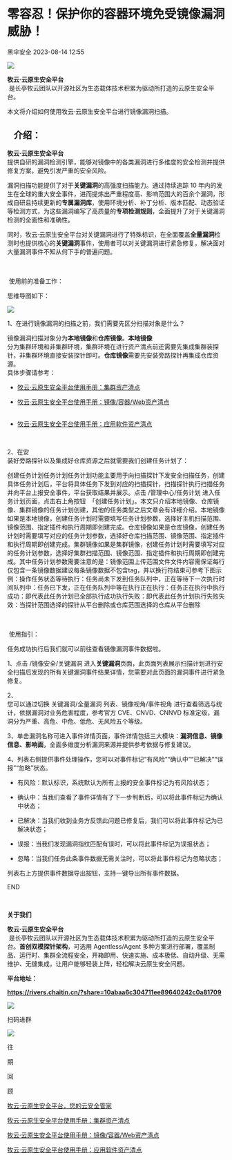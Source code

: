 #  零容忍！保护你的容器环境免受镜像漏洞威胁！   
 黑伞安全   2023-08-14 12:55  
  
![](https://mmbiz.qpic.cn/sz_mmbiz_png/1HSdSibDdRfv5cpGH1I4TGAwDayJIVU1r8VU590TNz5DRTuuuWqv1gMibibDMt2ib68W87X3k7HeNicib1ibHcpSB0UWA/640?wx_fmt=png&wx_co=1 "")  
  
  
  
**牧云·云原生安全平台**  
 是长亭牧云团队以开源社区为生态载体技术积累为驱动所打造的云原生安全平台。  
  
本文将介绍如何使用牧云·云原生安全平台进行镜像漏洞扫描。  
  
  
##    介绍：  
  
  
**牧云·云原生安全平台**  
提供自研的漏洞检测引擎，能够对镜像中的各类漏洞进行多维度的安全检测并提供修复方案，避免引发严重的安全风险。  
  
漏洞扫描功能提供了对于**关键漏洞**的高强度扫描能力。通过持续追踪 10 年内的发生在全球的重大安全事件，进而提炼出严重程度高、影响范围大的百余个漏洞，形成自研且持续更新的**专属漏洞库**，使用环境分析、补丁分析、版本匹配、动态验证等检测方式，为这些漏洞编写了高质量的**专项检测规则**，全面提升了对于关键漏洞检测的全面性和准确性。  
  
同时，牧云·云原生安全平台对关键漏洞进行了特殊标识，在全面覆盖**全量漏洞**检测时也提供核心的**关键漏洞**事件，使用者可以对关键漏洞进行紧急修复，解决面对大量漏洞事件不知从何下手的普遍问题。  
  
   
   
 使用前的准备工作：                                              
  
思维导图如下：  
  
![](https://mmbiz.qpic.cn/sz_mmbiz_png/1HSdSibDdRfucyghWklsMmzqqfGc3HVwZRdfmR668maEl1JjUnx3l7TXB7neGNf2ibtsVicx7XgfkicWoov6fQfYew/640?wx_fmt=png "")  
  
  
1、在进行镜像漏洞的扫描之前，我们需要先区分扫描对象是什么？  
  
  
镜像漏洞扫描对象分为**本地镜像**和**仓库镜像**。**本地镜像**  
分为集群环境和非集群环境，集群环境在进行资产清点前还需要先集成集群装探针，非集群环境直接安装探针即可。**仓库镜像**需要先安装旁路探针再集成仓库资源。  
具体步骤请参考：  
  
- [牧云·云原生安全平台使用手册：集群资产清点](http://mp.weixin.qq.com/s?__biz=Mzg4MjgyNDIzOA==&mid=2247501032&idx=1&sn=4da1267205731de1afe8d0b9c1b9c9fc&chksm=cf5241a9f825c8bf1db125451a9c0b704f06b613752f21a5766a5a690c0dabfb6242ae3d880c&scene=21#wechat_redirect)  
  
  
- [牧云·云原生安全平台使用手册：镜像/容器/Web资产清点](http://mp.weixin.qq.com/s?__biz=Mzg4MjgyNDIzOA==&mid=2247502294&idx=1&sn=aa9bb315433ebdac4ff1cd0ce607d51a&chksm=cf524c97f825c581541dd6c3bf1f62b00a8bb5d4b4df38ca3696bbca5caececb56f6ba7de933&scene=21#wechat_redirect)  
   
  
- [牧云·云原生安全平台使用手册：应用软件资产清点](http://mp.weixin.qq.com/s?__biz=Mzg4MjgyNDIzOA==&mid=2247502473&idx=1&sn=3ee09bc83cc5fba9f309e3ef6ef77916&chksm=cf524fc8f825c6de166b1a521e63e6bf20d002893e303a8119729e63e310b1cabb7e8ac2e898&scene=21#wechat_redirect)  
  
     
  
2、在安  
装好旁路探针以及集成好仓库资源之后就需要我们创建任务计划了：  
  
创建任务计划任务计划任务计划功能主要用于向扫描探针下发安全扫描任务，创建具体任务计划后，平台将具体任务下发到对应的扫描探针，扫描探针执行扫描任务并向平台上报安全事件，平台获取结果并展示。点击 /管理中心/任务计划 进入任务计划页面，点击右上角按钮  「创建任务计划」。本文只介绍本地镜像、仓库镜像、集群镜像的任务计划创建，其他的任务类型之后文章会有详细介绍。本地镜像如果是本地镜像，创建任务计划时需要填写任务计划参数，选择好主机扫描范围、镜像范围、指定插件和执行周期即创建完成。仓库镜像如果是仓库镜像，创建任务计划时需要填写对应的任务计划参数，选择好仓库扫描范围、镜像范围、指定插件和执行周期即创建完成。集群镜像如果是集群镜像，创建任务计划时需要填写对应的任务计划参数，选择好集群扫描范围、镜像范围、指定插件和执行周期即创建完成。其中任务计划参数需要注意的是：镜像范围上传范围文件文件内容需保证每行仅包含一条镜像数据建议每条镜像数据不包含tag，并以换行符结束可参考下图示例：操作任务状态等待执行：任务尚未下发到任务队列中，正在等待下一次执行时间队列中：任务已下发，正在任务队列中等在执行正在执行：任务正在执行中执行成功：即代表此任务计划已全部执行成功执行失败：即代表此任务计划执行失败失效：当探针范围选择的探针从平台删除或仓库范围选择的仓库从平台删除  
  
  
   
   
 使用指引：    
  
任务成功执行后我们就可以前往查看镜像漏洞事件数据啦。  
  
1、点击 /镜像安全/关键漏洞 进入**关键漏洞**页面，此页面列表展示扫描计划进行安全扫描后发现的所有关键漏洞事件结果详情，您需要对此页面的漏洞事件进行紧急修复。  
  
2、  
您可以通过切换 关键漏洞/全量漏洞 列表、镜像视角/事件视角 进行查看筛选与统计，依据漏洞对业务危害程度，参考官方 CVE、CNVD、CNNVD 标准定级，漏洞分为严重、高危、中危、低危、无风险五个等级。  
  
3、单击漏洞名称可进入事件详情页面，事件详情包括三大模块：**漏洞信息、镜像信息、影响面**，全面多维度分析漏洞来源并提供参考依据与修复建议。  
  
  
4、列表右侧提供事件处理操作，您可以对事件标记“有风险”“确认中”“已解决”“误报”“忽略”状态。  
  
- 有风险：默认标识，系统默认为所有上报的安全事件标记为有风险状态；  
  
- 确认中：当我们查看了事件详情有了下一步判断后，可以将此事件标记为确认  
中状态；  
  
- 已解决：当我们收到业务方反馈此问题已修复后，我们可以将此事件标记为已  
解决状态；  
  
- 误报：当我们发现漏洞指纹匹配有误时，可以将此事件标记为误报状态；  
  
- 忽略：当我们任务此条事件数据无需关注时，可以将此事件标记为忽略状态；  
  
列表右上方提供事件数据导出按钮，支持一键导出所有事件数据。  
  
END  
  
      
  
**关于我们**  
  
  
  
  
**牧云·云原生安全平台**  
 是长亭牧云团队以开源社区为生态载体技术积累为驱动所打造的云原生安全平台。**首创双模探针架构**，可选用 Agentless/Agent 多种方案进行部署，覆盖制品、运行时、集群全流程安全，开箱即用、快速实施、成本极低、自动升级、无需维护、无缝集成，让用户能够轻装上阵，轻松解决云原生安全问题。  
  
  
**平台地址：**  
  
**https://rivers.chaitin.cn/?share=10abaa6c304711ee89640242c0a81709**  
  
  
![](https://mmbiz.qpic.cn/mmbiz_png/Ljib4So7yuWjTMr7ibuj592rujD9nqKZ5tE5Cbd1PmZJmgxho9yzqEONL7Nkn6PVl0NiciaamfPSyChdd6RdVhf7DA/640?wx_fmt=png&wx_co=1 "")  
  
扫码进群  
  
![](https://mmbiz.qpic.cn/sz_mmbiz_png/1HSdSibDdRfv5cpGH1I4TGAwDayJIVU1rrch5Rj5QsayJ14XzTIWSf6LGOdSVrOzIQ6E1uAzicIBkybyZvEGNKkg/640?wx_fmt=png&wx_co=1 "")  
  
  
  
往  
  
期  
  
回  
  
顾  
  
  
  
[牧云·云原生安全平台，您的云安全管家](http://mp.weixin.qq.com/s?__biz=Mzg4MjgyNDIzOA==&mid=2247495360&idx=1&sn=36e5ba09e0b5fdf1310b3c83e95d5ca3&chksm=cf526b81f825e297ad13cd52dce74d1bf667dd01962bf5d40818c78f5cc75384eb4f1d79963e&scene=21#wechat_redirect)  
  
  
[牧云·云原生安全平台使用手册：集群资产清点](http://mp.weixin.qq.com/s?__biz=Mzg4MjgyNDIzOA==&mid=2247501032&idx=1&sn=4da1267205731de1afe8d0b9c1b9c9fc&chksm=cf5241a9f825c8bf1db125451a9c0b704f06b613752f21a5766a5a690c0dabfb6242ae3d880c&scene=21#wechat_redirect)  
  
  
[牧云·云原生安全平台使用手册：镜像/容器/Web资产清点](http://mp.weixin.qq.com/s?__biz=Mzg4MjgyNDIzOA==&mid=2247502294&idx=1&sn=aa9bb315433ebdac4ff1cd0ce607d51a&chksm=cf524c97f825c581541dd6c3bf1f62b00a8bb5d4b4df38ca3696bbca5caececb56f6ba7de933&scene=21#wechat_redirect)  
  
  
[牧云·云原生安全平台使用手册：应用软件资产清点](http://mp.weixin.qq.com/s?__biz=Mzg4MjgyNDIzOA==&mid=2247502473&idx=1&sn=3ee09bc83cc5fba9f309e3ef6ef77916&chksm=cf524fc8f825c6de166b1a521e63e6bf20d002893e303a8119729e63e310b1cabb7e8ac2e898&scene=21#wechat_redirect)  
  
  

